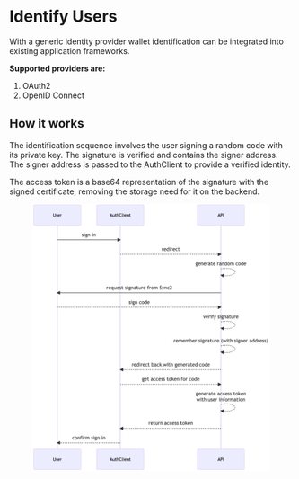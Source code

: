 # Identify Users

With a generic identity provider wallet identification can be integrated into existing application frameworks.

**Supported providers are:**

1. OAuth2
2. OpenID Connect

## How it works

The identification sequence involves the user signing a random code with its private key. The signature is verified and contains the signer address. The signer address is passed to the AuthClient to provide a verified identity.

The access token is a base64 representation of the signature with the signed certificate, removing the storage need for it on the backend.

<figure><img src="../../.gitbook/assets/image (1).png" alt=""><figcaption></figcaption></figure>
